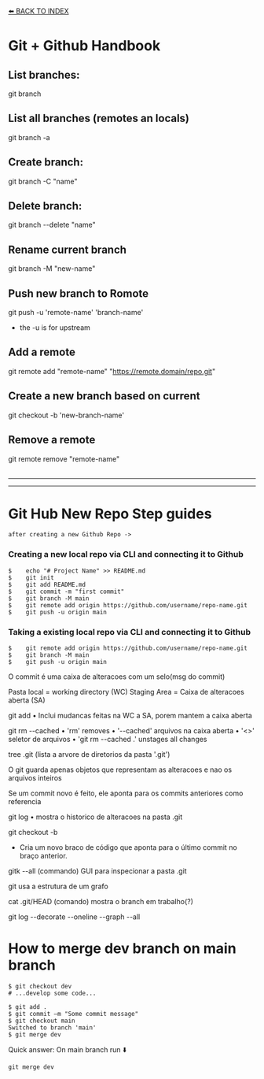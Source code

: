 [⬅️ BACK TO INDEX](../)
# Git + Github Handbook #

## List branches: ##
git branch

## List all branches (remotes an locals) ##
git branch -a

## Create branch: ##
git branch -C "name"

## Delete branch: ##
git branch --delete "name"

## Rename current branch ##
git branch -M "new-name"

## Push new branch to Romote ##
git push -u 'remote-name' 'branch-name' 
- the -u is for upstream

## Add a remote ##
git remote add "remote-name" "https://remote.domain/repo.git"

## Create a new branch based on current ##
git checkout -b 'new-branch-name'


## Remove a remote ##
git remote remove "remote-name"
<br><br>
<hr><hr>

# Git Hub New Repo Step guides #

`after creating a new Github Repo ->`

### Creating a new local repo via CLI and connecting it to Github ###

```
$    echo "# Project Name" >> README.md
$    git init
$    git add README.md
$    git commit -m "first commit"
$    git branch -M main
$    git remote add origin https://github.com/username/repo-name.git
$    git push -u origin main
```

### Taking a existing local repo via CLI and connecting it to Github ###

```
$    git remote add origin https://github.com/username/repo-name.git
$    git branch -M main
$    git push -u origin main
```

O commit é uma caixa de alteracoes com um selo(msg do commit)

Pasta local = working directory (WC)
Staging Area = Caixa de alteracoes aberta (SA)

git add <file-name-or-folder>
• Inclui mudancas feitas na WC a SA, porem mantem a caixa aberta

git rm --cached <file-name-or-folder>
• 'rm' removes
• '--cached' arquivos na caixa aberta
• '<>' seletor de arquivos
• 'git rm --cached .' unstages all changes

tree .git (lista a arvore de diretorios da pasta '.git')

O git guarda apenas objetos que representam as alteracoes e nao os arquivos inteiros

Se um commit novo é feito, ele aponta para os commits anteriores como referencia


git log
• mostra o historico de alteracoes na pasta .git

git checkout -b <nome do branch>
- Cria um novo braco de código que aponta para o último commit no braço anterior.

gitk --all  (commando)
GUI para inspecionar a pasta .git

git usa a estrutura de um grafo

cat .git/HEAD (comando)
mostra o branch em trabalho(?)

git log --decorate --oneline --graph --all


# How to merge dev branch on main branch

```
$ git checkout dev
# ...develop some code...

$ git add .
$ git commit –m "Some commit message"
$ git checkout main
Switched to branch 'main'
$ git merge dev
```
Quick answer: On main branch run ⬇️
```
git merge dev
```


